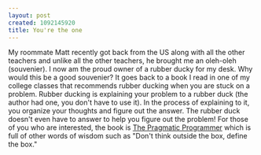 ```yaml
--- 
layout: post
created: 1092145920
title: You're the one
---
```

My roommate Matt recently got back from the US along with all the other teachers and unlike all the other teachers, he brought me an oleh-oleh (souvenier).  I now am the proud owner of a rubber ducky for my desk.  Why would this be a good souvenier?  It goes back to a book I read in one of my college classes that recommends rubber ducking when you are stuck on a problem.  Rubber ducking is explaining your problem to a rubber duck (the author had one, you don't have to use it).  In the process of explaining to it, you organize your thoughts and figure out the answer.  The rubber duck doesn't even have to answer to help you figure out the problem!  For those of you who are interested, the book is <a href="http://search.barnesandnoble.com/textbooks/booksearch/isbnInquiry.asp?isbn=020161622X&amp;TXT=Y&amp;itm=1">The Pragmatic Programmer</a> which is full of other words of wisdom such as "Don't think outside the box, define the box."
